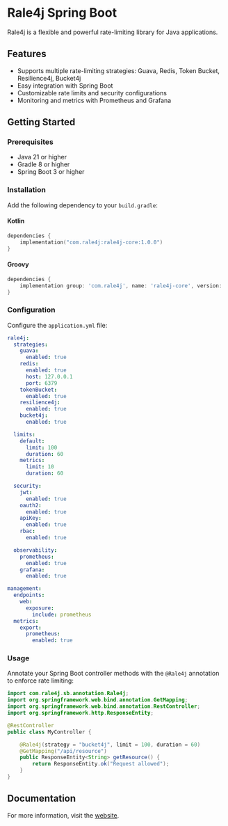 # Rale4j Spring Boot

Rale4j is a flexible and powerful rate-limiting library for Java applications.

## Features

- Supports multiple rate-limiting strategies: Guava, Redis, Token Bucket, Resilience4j, Bucket4j
- Easy integration with Spring Boot
- Customizable rate limits and security configurations
- Monitoring and metrics with Prometheus and Grafana

## Getting Started

### Prerequisites

- Java 21 or higher
- Gradle 8 or higher
- Spring Boot 3 or higher

### Installation

Add the following dependency to your `build.gradle`:

#### Kotlin

```kotlin
dependencies {
    implementation("com.rale4j:rale4j-core:1.0.0")
}
```

#### Groovy

```groovy
dependencies {
    implementation group: 'com.rale4j', name: 'rale4j-core', version: '1.0.0'
}
```

### Configuration

Configure the `application.yml` file:

```yaml
rale4j:
  strategies:
    guava:
      enabled: true
    redis:
      enabled: true
      host: 127.0.0.1
      port: 6379
    tokenBucket:
      enabled: true
    resilience4j:
      enabled: true
    bucket4j:
      enabled: true

  limits:
    default:
      limit: 100
      duration: 60
    metrics:
      limit: 10
      duration: 60

  security:
    jwt:
      enabled: true
    oauth2:
      enabled: true
    apiKey:
      enabled: true
    rbac:
      enabled: true

  observability:
    prometheus:
      enabled: true
    grafana:
      enabled: true

management:
  endpoints:
    web:
      exposure:
        include: prometheus
  metrics:
    export:
      prometheus:
        enabled: true
```

### Usage

Annotate your Spring Boot controller methods with the `@Rale4j` annotation to enforce rate limiting:

```java
import com.rale4j.sb.annotation.Rale4j;
import org.springframework.web.bind.annotation.GetMapping;
import org.springframework.web.bind.annotation.RestController;
import org.springframework.http.ResponseEntity;

@RestController
public class MyController {

    @Rale4j(strategy = "bucket4j", limit = 100, duration = 60)
    @GetMapping("/api/resource")
    public ResponseEntity<String> getResource() {
        return ResponseEntity.ok("Request allowed");
    }
}
```
## Documentation

For more information, visit the [website](https://rale4j.com).